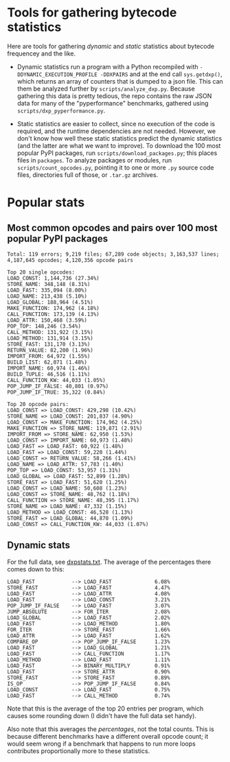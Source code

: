 Tools for gathering bytecode statistics
=======================================

Here are tools for gathering *dynamic* and *static* statistics about
bytecode frequencey and the like.

- Dynamic statistics run a program with a Python recompiled with
  `-DDYNAMIC_EXECUTION_PROFILE -DDXPAIRS` and at the end call
  `sys.getdxp()`, which returns an array of counters that is dumped
  to a json file. This can them be analyzed further by
  `scripts/analyze_dxp.py`.
  Because gathering this data is pretty tedious,
  the repo contains the raw JSON data for many of the "pyperformance"
  benchmarks, gathered using `scripts/dxp_pyperformance.py`.

- Static statistics are easier to collect, since no execution of the
  code is required, and the runtime dependencies are not needed.
  However, we don't know how well these static statistics predict
  the dynamic statistics (and the latter are what we want to improve).
  To download the 100 most popular PyPI packages, run
  `scripts/download_packages.py`; this places files in `packages`.
  To analyze packages or modules, run `scripts/count_opcodes.py`,
  pointing it to one or more `.py` source code files,
  directories full of those, or `.tar.gz` archives.

Popular stats
=============

Most common opcodes and pairs over 100 most popular PyPI packages
-----------------------------------------------------------------
```
Total: 119 errors; 9,219 files; 67,289 code objects; 3,163,537 lines; 4,187,645 opcodes; 4,120,356 opcode pairs

Top 20 single opcodes:
LOAD_CONST: 1,144,736 (27.34%)
STORE_NAME: 348,148 (8.31%)
LOAD_FAST: 335,094 (8.00%)
LOAD_NAME: 213,438 (5.10%)
LOAD_GLOBAL: 188,964 (4.51%)
MAKE_FUNCTION: 174,962 (4.18%)
CALL_FUNCTION: 173,139 (4.13%)
LOAD_ATTR: 150,468 (3.59%)
POP_TOP: 148,246 (3.54%)
CALL_METHOD: 131,922 (3.15%)
LOAD_METHOD: 131,914 (3.15%)
STORE_FAST: 131,170 (3.13%)
RETURN_VALUE: 82,200 (1.96%)
IMPORT_FROM: 64,972 (1.55%)
BUILD_LIST: 62,071 (1.48%)
IMPORT_NAME: 60,974 (1.46%)
BUILD_TUPLE: 46,516 (1.11%)
CALL_FUNCTION_KW: 44,033 (1.05%)
POP_JUMP_IF_FALSE: 40,801 (0.97%)
POP_JUMP_IF_TRUE: 35,322 (0.84%)

Top 20 opcode pairs:
LOAD_CONST => LOAD_CONST: 429,298 (10.42%)
STORE_NAME => LOAD_CONST: 201,837 (4.90%)
LOAD_CONST => MAKE_FUNCTION: 174,962 (4.25%)
MAKE_FUNCTION => STORE_NAME: 119,871 (2.91%)
IMPORT_FROM => STORE_NAME: 62,950 (1.53%)
LOAD_CONST => IMPORT_NAME: 60,973 (1.48%)
LOAD_FAST => LOAD_FAST: 60,922 (1.48%)
LOAD_FAST => LOAD_CONST: 59,220 (1.44%)
LOAD_CONST => RETURN_VALUE: 58,266 (1.41%)
LOAD_NAME => LOAD_ATTR: 57,783 (1.40%)
POP_TOP => LOAD_CONST: 53,957 (1.31%)
LOAD_GLOBAL => LOAD_FAST: 52,899 (1.28%)
STORE_FAST => LOAD_FAST: 51,620 (1.25%)
LOAD_CONST => LOAD_NAME: 50,608 (1.23%)
LOAD_CONST => STORE_NAME: 48,762 (1.18%)
CALL_FUNCTION => STORE_NAME: 48,395 (1.17%)
STORE_NAME => LOAD_NAME: 47,332 (1.15%)
LOAD_METHOD => LOAD_CONST: 46,528 (1.13%)
STORE_FAST => LOAD_GLOBAL: 44,870 (1.09%)
LOAD_CONST => CALL_FUNCTION_KW: 44,033 (1.07%)
```

Dynamic stats
-------------

For the full data, see [dxpstats.txt](./dxpstats.txt).
The average of the percentages there comes down to this:
```
LOAD_FAST            --> LOAD_FAST              6.08%
STORE_FAST           --> LOAD_FAST              4.47%
LOAD_FAST            --> LOAD_ATTR              4.08%
LOAD_FAST            --> LOAD_CONST             3.21%
POP_JUMP_IF_FALSE    --> LOAD_FAST              3.07%
JUMP_ABSOLUTE        --> FOR_ITER               2.08%
LOAD_GLOBAL          --> LOAD_FAST              2.02%
LOAD_FAST            --> LOAD_METHOD            1.80%
FOR_ITER             --> STORE_FAST             1.66%
LOAD_ATTR            --> LOAD_FAST              1.62%
COMPARE_OP           --> POP_JUMP_IF_FALSE      1.23%
LOAD_FAST            --> LOAD_GLOBAL            1.21%
LOAD_FAST            --> CALL_FUNCTION          1.17%
LOAD_METHOD          --> LOAD_FAST              1.11%
LOAD_FAST            --> BINARY_MULTIPLY        0.91%
LOAD_FAST            --> STORE_ATTR             0.90%
STORE_FAST           --> STORE_FAST             0.89%
IS_OP                --> POP_JUMP_IF_FALSE      0.84%
LOAD_CONST           --> LOAD_FAST              0.75%
LOAD_FAST            --> CALL_METHOD            0.74%
```

Note that this is the average of the top 20 entries per program,
which causes some rounding down (I didn't have the full data set handy).

Also note that this averages the *percentages*, not the total counts.
This is because different benchmarks have a different overall opcode count;
it would seem wrong if a benchmark that happens to run more loops
contributes proportionally more to these statistics.
